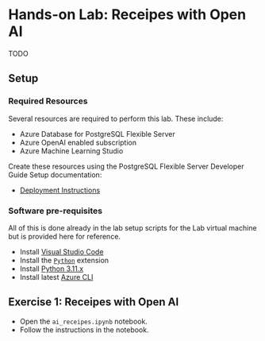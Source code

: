 # Hands-on Lab: Receipes with Open AI

TODO

## Setup

### Required Resources

Several resources are required to perform this lab. These include:

- Azure Database for PostgreSQL Flexible Server
- Azure OpenAI enabled subscription
- Azure Machine Learning Studio

Create these resources using the PostgreSQL Flexible Server Developer Guide Setup documentation:

- [Deployment Instructions](../../../11_03_Setup/00_Template_Deployment_Instructions.md)

### Software pre-requisites

All of this is done already in the lab setup scripts for the Lab virtual machine but is provided here for reference.

- Install [Visual Studio Code](https://code.visualstudio.com/download)
- Install the [`Python`](https://marketplace.visualstudio.com/items?itemName=ms-python.python) extension
- Install [Python 3.11.x](https://www.python.org/downloads/)
- Install latest [Azure CLI](https://learn.microsoft.com/en-us/cli/azure/install-azure-cli-windows?tabs=powershell)

## Exercise 1: Receipes with Open AI

- Open the `ai_receipes.ipynb` notebook.
- Follow the instructions in the notebook.
